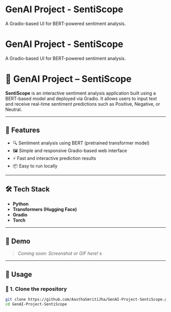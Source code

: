 # GenAI Project - SentiScope 
A Gradio-based UI for BERT-powered sentiment analysis. 

# GenAI Project - SentiScope 
A Gradio-based UI for BERT-powered sentiment analysis. 

# 🧠 GenAI Project – SentiScope

**SentiScope** is an interactive sentiment analysis application built using a BERT-based model and deployed via Gradio. It allows users to input text and receive real-time sentiment predictions such as Positive, Negative, or Neutral.

---

## 🚀 Features

- 🔍 Sentiment analysis using BERT (pretrained transformer model)
- 🖼️ Simple and responsive Gradio-based web interface
- ⚡ Fast and interactive prediction results
- 📦 Easy to run locally

---

## 🛠️ Tech Stack

- **Python**
- **Transformers (Hugging Face)**
- **Gradio**
- **Torch**

---

## 📸 Demo

> *Coming soon: Screenshot or GIF here!*
s
---

## 🧪 Usage

### 🔹 1. Clone the repository

```bash
git clone https://github.com/AasthaSmritiJha/GenAI-Project-SentiScope.git
cd GenAI-Project-SentiScope
